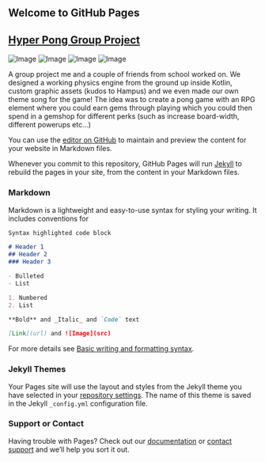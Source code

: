 ## Welcome to GitHub Pages

## [Hyper Pong Group Project](https://github.com/LucaSalmi/HyperPongGruppB/)

![Image](https://media.discordapp.net/attachments/348467594115940354/955124238648508477/Startscreen.png?width=341&height=677)
![Image](https://media.discordapp.net/attachments/348467594115940354/955124237234995250/IngameScreen.png?width=339&height=677)
![Image](https://media.discordapp.net/attachments/348467594115940354/955124238388449280/LevelSelectScreenTwo.png?width=339&height=677)
![Image](https://media.discordapp.net/attachments/348467594115940354/955124237918695434/LevelSelectScreenOne.png?width=342&height=677)


A group project me and a couple of friends from school worked on. We designed a working physics engine from the ground up inside Kotlin, custom graphic assets (kudos to Hampus) and we even made our own theme song for the game! The idea was to create a pong game with an RPG element where you could earn 
gems through playing which you could then spend in a gemshop for different perks (such as increase board-width, different powerups etc...)



You can use the [editor on GitHub](https://github.com/officialskum/officialskum.github.io/edit/main/README.md) to maintain and preview the content for your website in Markdown files.

Whenever you commit to this repository, GitHub Pages will run [Jekyll](https://jekyllrb.com/) to rebuild the pages in your site, from the content in your Markdown files.

### Markdown

Markdown is a lightweight and easy-to-use syntax for styling your writing. It includes conventions for

```markdown
Syntax highlighted code block

# Header 1
## Header 2
### Header 3

- Bulleted
- List

1. Numbered
2. List

**Bold** and _Italic_ and `Code` text

[Link](url) and ![Image](src)
```

For more details see [Basic writing and formatting syntax](https://docs.github.com/en/github/writing-on-github/getting-started-with-writing-and-formatting-on-github/basic-writing-and-formatting-syntax).

### Jekyll Themes

Your Pages site will use the layout and styles from the Jekyll theme you have selected in your [repository settings](https://github.com/officialskum/officialskum.github.io/settings/pages). The name of this theme is saved in the Jekyll `_config.yml` configuration file.

### Support or Contact

Having trouble with Pages? Check out our [documentation](https://docs.github.com/categories/github-pages-basics/) or [contact support](https://support.github.com/contact) and we’ll help you sort it out.
